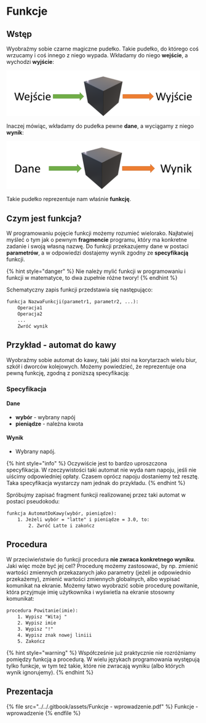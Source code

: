 # Funkcje

## Wstęp

Wyobraźmy sobie czarne magiczne pudełko. Takie pudełko, do którego coś wrzucamy i coś innego z niego wypada. Wkładamy do niego **wejście**, a wychodzi **wyjście**:

![](<../../.gitbook/assets/image (32).png>)

Inaczej mówiąc, wkładamy do pudełka pewne **dane**, a wyciągamy z niego **wynik**:

![](<../../.gitbook/assets/image (33).png>)

Takie pudełko reprezentuje nam właśnie **funkcję**.

## Czym jest funkcja?

W programowaniu pojęcie funkcji możemy rozumieć wielorako. Najłatwiej myśleć o tym jak o pewnym **fragmencie** programu, który ma konkretne zadanie i swoją własną nazwę. Do funkcji przekazujemy dane w postaci **parametrów**, a w odpowiedzi dostajemy wynik zgodny ze **specyfikacją** funkcji.

{% hint style="danger" %}
Nie należy mylić funkcji w programowaniu i funkcji w matematyce, to dwa zupełnie różne twory!
{% endhint %}

Schematyczny zapis funkcji przedstawia się następująco:

```
funkcja NazwaFunkcji(parametr1, parametr2, ...):
    Operacja1
    Operacja2
    ...
    Zwróć wynik
```

## Przykład - automat do kawy

Wyobraźmy sobie automat do kawy, taki jaki stoi na korytarzach wielu biur, szkół i dworców kolejowych. Możemy powiedzieć, że reprezentuje ona pewną funkcję, zgodną z poniższą specyfikacją:

### Specyfikacja

#### Dane

* **wybór** - wybrany napój
* **pieniądze** - należna kwota

#### Wynik

* Wybrany napój.

{% hint style="info" %}
Oczywiście jest to bardzo uproszczona specyfikacja. W rzeczywistości taki automat nie wyda nam napoju, jeśli nie uiścimy odpowiedniej opłaty. Czasem oprócz napoju dostaniemy też resztę. Taka specyfikacja wystarczy nam jednak do przykładu.
{% endhint %}

Spróbujmy zapisać fragment funkcji realizowanej przez taki automat w postaci pseudokodu:

```
funkcja AutomatDoKawy(wybór, pieniądze):
    1. Jeżeli wybór = "latte" i pieniądze = 3.0, to:
        2. Zwróć Latte i zakończ   
```

## Procedura

W przeciwieństwie do funkcji procedura **nie zwraca konkretnego wyniku**. Jaki więc może być jej cel? Procedurę możemy zastosować, by np. zmienić wartości zmiennych przekazanych jako parametry (jeżeli je odpowiednio przekażemy), zmienić wartości zmiennych globalnych, albo wypisać komunikat na ekranie. Możemy łatwo wyobrazić sobie procedurę powitanie, która przyjmuje imię użytkownika i wyświetla na ekranie stosowny komunikat:

```
procedura Powitanie(imie):
    1. Wypisz "Witaj "
    2. Wypisz imie
    3. Wypisz "!"
    4. Wypisz znak nowej liniii
    5. Zakończ
```

{% hint style="warning" %}
Współcześnie już praktycznie nie rozróżniamy pomiędzy funkcją a procedurą. W wielu językach programowania występują tylko funkcje, w tym też takie, które nie zwracają wyniku (albo których wynik ignorujemy).
{% endhint %}

## Prezentacja

{% file src="../../.gitbook/assets/Funkcje - wprowadzenie.pdf" %}
Funkcje - wprowadzenie
{% endfile %}
